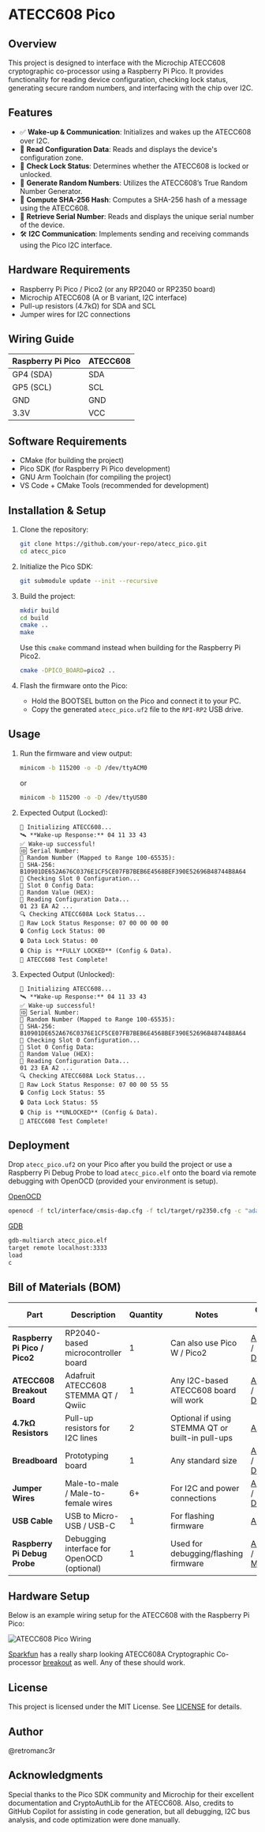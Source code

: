 # ATECC608 Pico

## Overview

This project is designed to interface with the Microchip ATECC608 cryptographic co-processor using a Raspberry Pi Pico. It provides functionality for reading device configuration, checking lock status, generating secure random numbers, and interfacing with the chip over I2C.

## Features

- ✅ **Wake-up & Communication**: Initializes and wakes up the ATECC608 over I2C.
- 🔎 **Read Configuration Data**: Reads and displays the device's configuration zone.
- 🔐 **Check Lock Status**: Determines whether the ATECC608 is locked or unlocked.
- 🎲 **Generate Random Numbers**: Utilizes the ATECC608’s True Random Number Generator.
- 🔢 **Compute SHA-256 Hash**: Computes a SHA-256 hash of a message using the ATECC608.
- 📜 **Retrieve Serial Number**: Reads and displays the unique serial number of the device.
- 🛠 **I2C Communication**: Implements sending and receiving commands using the Pico I2C interface.

## Hardware Requirements

- Raspberry Pi Pico / Pico2 (or any RP2040 or RP2350 board)
- Microchip ATECC608 (A or B variant, I2C interface)
- Pull-up resistors (4.7kΩ) for SDA and SCL
- Jumper wires for I2C connections

## Wiring Guide

| Raspberry Pi Pico | ATECC608 |
|-------------------|----------|
| GP4 (SDA)         | SDA      |
| GP5 (SCL)         | SCL      |
| GND               | GND      |
| 3.3V              | VCC      |

## Software Requirements

- CMake (for building the project)
- Pico SDK (for Raspberry Pi Pico development)
- GNU Arm Toolchain (for compiling the project)
- VS Code + CMake Tools (recommended for development)

## Installation & Setup

1. Clone the repository:
    ```sh
    git clone https://github.com/your-repo/atecc_pico.git
    cd atecc_pico
    ```

2. Initialize the Pico SDK:
    ```sh
    git submodule update --init --recursive
    ```

3. Build the project:
    ```sh
    mkdir build
    cd build
    cmake ..
    make
    ```
    Use this `cmake` command instead when building for the Raspberry Pi Pico2.
    ```sh
    cmake -DPICO_BOARD=pico2 ..
    ```

4. Flash the firmware onto the Pico:
    - Hold the BOOTSEL button on the Pico and connect it to your PC.
    - Copy the generated `atecc_pico.uf2` file to the `RPI-RP2` USB drive.

## Usage

1. Run the firmware and view output:
    ```sh
    minicom -b 115200 -o -D /dev/ttyACM0
    ```
    or
    ```sh
    minicom -b 115200 -o -D /dev/ttyUSB0
    ```

2. Expected Output (Locked):
    ```
    📡 Initializing ATECC608...
    🛰️ **Wake-up Response:** 04 11 33 43 
    ✅ Wake-up successful!
    🆔 Serial Number: 
    🎲 Random Number (Mapped to Range 100-65535): 
    🔢 SHA-256: B10901DE652A676C0376E1CF5CE07FB7BEB6E4568BEF390E52696B48744B8A64
    🔎 Checking Slot 0 Configuration...
    🔎 Slot 0 Config Data: 
    🎲 Random Value (HEX):  
    🔎 Reading Configuration Data...
    01 23 EA A2 ...
    🔍 Checking ATECC608A Lock Status...
    🔐 Raw Lock Status Response: 07 00 00 00 00
    🔒 Config Lock Status: 00
    🔒 Data Lock Status: 00
    🔒 Chip is **FULLY LOCKED** (Config & Data).
    🎉 ATECC608 Test Complete!
    ```

3. Expected Output (Unlocked):
    ```
    📡 Initializing ATECC608...
    🛰️ **Wake-up Response:** 04 11 33 43 
    ✅ Wake-up successful!
    🆔 Serial Number: 
    🎲 Random Number (Mapped to Range 100-65535): 
    🔢 SHA-256: B10901DE652A676C0376E1CF5CE07FB7BEB6E4568BEF390E52696B48744B8A64
    🔎 Checking Slot 0 Configuration...
    🔎 Slot 0 Config Data: 
    🎲 Random Value (HEX):  
    🔎 Reading Configuration Data...
    01 23 EA A2 ...
    🔍 Checking ATECC608A Lock Status...
    🔐 Raw Lock Status Response: 07 00 00 55 55
    🔒 Config Lock Status: 55
    🔒 Data Lock Status: 55
    🔒 Chip is **UNLOCKED** (Config & Data).
    🎉 ATECC608 Test Complete!
    ```

## Deployment

Drop `atecc_pico.uf2` on your Pico after you build the project or use a Raspberry Pi Debug Probe to load `atecc_pico.elf` onto the board via remote debugging with OpenOCD (provided your environment is setup).

[OpenOCD](https://openocd.org/)
```sh
openocd -f tcl/interface/cmsis-dap.cfg -f tcl/target/rp2350.cfg -c "adapter speed 5000"
```

[GDB](https://www.sourceware.org/gdb/)
```sh
gdb-multiarch atecc_pico.elf
target remote localhost:3333
load
c
```


## Bill of Materials (BOM)

| **Part**                     | **Description**                                      | **Quantity** | **Notes** | **Order Link** |
|------------------------------|--------------------------------------------------|------------|----------|--------------|
| **Raspberry Pi Pico / Pico2**  | RP2040-based microcontroller board                 | 1          | Can also use Pico W / Pico2 | [Adafruit](https://www.adafruit.com/product/6006) / [DigiKey](https://www.digikey.com/en/products/detail/raspberry-pi/SC1631/24627136) |
| **ATECC608 Breakout Board**    | Adafruit ATECC608 STEMMA QT / Qwiic                | 1          | Any I2C-based ATECC608 board will work | [Adafruit](https://www.adafruit.com/product/4314) / [DigiKey](https://www.digikey.com/en/products/detail/adafruit-industries-llc/4314/10419053) |
| **4.7kΩ Resistors**           | Pull-up resistors for I2C lines            | 2          | Optional if using STEMMA QT or built-in pull-ups | [Amazon](https://www.amazon.com/Elegoo-Values-Resistor-Assortment-Compliant/dp/B072BL2VX1) |
| **Breadboard**                | Prototyping board                                 | 1          | Any standard size | [Adafruit](https://www.adafruit.com/product/239) / [DigiKey](https://www.digikey.com/en/products/detail/global-specialties/GS-830/5231309) |
| **Jumper Wires**              | Male-to-male / Male-to-female wires               | 6+         | For I2C and power connections | [Adafruit](https://www.adafruit.com/product/1957) / [DigiKey](https://www.digikey.com/en/products/filter/jumper-wire/640) |
| **USB Cable**                 | USB to Micro-USB / USB-C                          | 1          | For flashing firmware | [Adafruit](https://www.adafruit.com/product/592) |
| **Raspberry Pi Debug Probe**  | Debugging interface for OpenOCD (optional)        | 1          | Used for debugging/flashing firmware | [Adafruit](https://www.adafruit.com/product/5699) / [Mouser](https://www.mouser.com/ProductDetail/Adafruit/5699) |

## Hardware Setup
Below is an example wiring setup for the ATECC608 with the Raspberry Pi Pico:

![ATECC608 Pico Wiring](images/atecc_pico_wiring.jpg)

[Sparkfun](https://www.sparkfun.com) has a really sharp looking ATECC608A Cryptographic Co-processor [breakout](https://www.sparkfun.com/sparkfun-cryptographic-co-processor-breakout-atecc608a-qwiic.html) as well. Any of these should work.

## License

This project is licensed under the MIT License. See [LICENSE](LICENSE) for details.

## Author

@retromanc3r

## Acknowledgments

Special thanks to the Pico SDK community and Microchip for their excellent documentation and CryptoAuthLib for the ATECC608. Also, credits to GitHub Copilot for assisting in code generation, but all debugging, I2C bus analysis, and code optimization were done manually.

